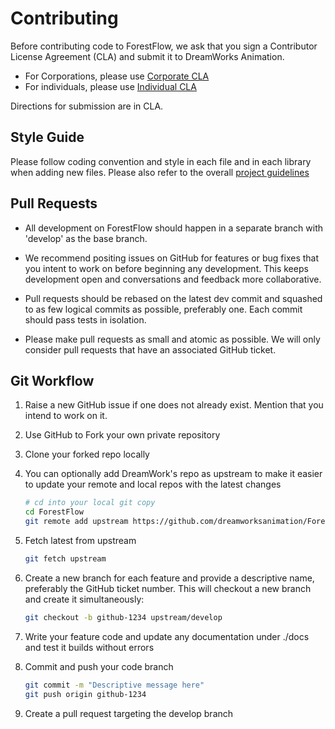 <!--
    Copyright 2020 DreamWorks Animation L.L.C.
    Licensed under the Apache License, Version 2.0 (the "License");
    you may not use this file except in compliance with the License.
    You may obtain a copy of the License at
    http://www.apache.org/licenses/LICENSE-2.0
    Unless required by applicable law or agreed to in writing, software
    distributed under the License is distributed on an "AS IS" BASIS,
    WITHOUT WARRANTIES OR CONDITIONS OF ANY KIND, either express or implied.
    See the License for the specific language governing permissions and
    limitations under the License.
-->
# Contributing

Before contributing code to ForestFlow, we ask that you sign a Contributor License Agreement (CLA) and submit it to 
DreamWorks Animation.

<!--
 - For Corporations, please use [..resouces/Corporate CLA](https://github.com/dreamworksanimation/ForestFlow/tree/master/resources/ForestFlow-Corporate-CLA.pdf)
 - For individuals, please use [..resources/Individual CLA](https://github.com/dreamworksanimation/ForestFlow/tree/master/resources/ForestFlow-Individual-CLA.pdf)
-->

 - For Corporations, please use [Corporate CLA](static/ForestFlow-Corporate-CLA.pdf "Corporate CLA")
 - For individuals, please use [Individual CLA](static/ForestFlow-Individual-CLA.pdf "Corporate CLA")

Directions for submission are in CLA.

## Style Guide
Please follow coding convention and style in each file and in each library when adding new files.
Please also refer to the overall [project guidelines](./project-guidelines.md)

## Pull Requests
 - All development on ForestFlow should happen in a separate branch with 'develop' as the base branch.
 
 - We recommend positing issues on GitHub for features or bug fixes that you intent to work on before beginning any
  development. This keeps development open and conversations and feedback more collaborative.
  
 - Pull requests should be rebased on the latest dev commit and squashed to as few logical commits as possible, preferably
one. Each commit should pass tests in isolation.

 - Please make pull requests as small and atomic as possible. We will only consider pull requests that have an 
 associated GitHub ticket.
 
 ## Git Workflow
 
1. Raise a new GitHub issue if one does not already exist. Mention that you intend to work on it.
1. Use GitHub to Fork your own private repository
1. Clone your forked repo locally
1. You can optionally add DreamWork's repo as upstream to make it easier to update your remote and local repos with 
the latest changes

    ```bash
    # cd into your local git copy
    cd ForestFlow
    git remote add upstream https://github.com/dreamworksanimation/ForestFlow.git
    ```
1. Fetch latest from upstream
     ```bash
     git fetch upstream
     ```
 
1. Create a new branch for each feature and provide a descriptive name, preferably the GitHub ticket number.
    This will checkout a new branch and create it simultaneously:
    ```bash
    git checkout -b github-1234 upstream/develop
     ```

1. Write your feature code and update any documentation under ./docs and test it builds without errors

1. Commit and push your code branch
    ```bash
    git commit -m "Descriptive message here"
    git push origin github-1234
     ```
1. Create a pull request targeting the develop branch
